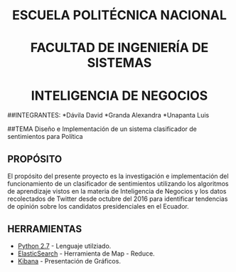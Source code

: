 <h1>ESCUELA POLITÉCNICA NACIONAL</h1>
<h1>FACULTAD DE INGENIERÍA DE SISTEMAS</h1>
<h1>INTELIGENCIA DE NEGOCIOS</h1>


##INTEGRANTES:
*Dávila David
*Granda Alexandra
*Unapanta Luis

##TEMA
Diseño e Implementación de un sistema clasificador de sentimientos para Política

## PROPÓSITO
El propósito del presente proyecto es la investigación e implementación del funcionamiento de un clasificador de sentimientos utilizando los algoritmos de aprendizaje vistos en la materia de Inteligencia de Negocios y los datos recolectados de Twitter desde octubre del 2016 para identificar tendencias de opinión sobre los candidatos presidenciales en el Ecuador.

## HERRAMIENTAS

* [Python 2.7](https://www.python.org/) - Lenguaje utilziado.
* [ElasticSearch](https://www.elastic.co/) - Herramienta de Map - Reduce.
* [Kibana](https://www.elastic.co/products/kibana) - Presentación de Gráficos.

<style>
h1   {
	text-align: center;

}
</style>
